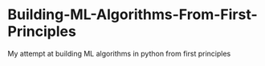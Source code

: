 # Building-ML-Algorithms-From-First-Principles
My attempt at building ML algorithms in python from first principles
